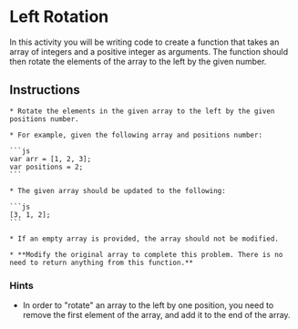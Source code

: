 # Left Rotation

In this activity you will be writing code to create a function that takes an array of integers and a positive integer as arguments. The function should then rotate the elements of the array to the left by the given number.

## Instructions

    * Rotate the elements in the given array to the left by the given positions number.

    * For example, given the following array and positions number:

    ```js
    var arr = [1, 2, 3];
    var positions = 2;
    ```

    * The given array should be updated to the following:

    ```js
    [3, 1, 2];
    ```

    * If an empty array is provided, the array should not be modified.

    * **Modify the original array to complete this problem. There is no need to return anything from this function.**

### Hints

- In order to "rotate" an array to the left by one position, you need to remove the first element of the array, and add it to the end of the array.
